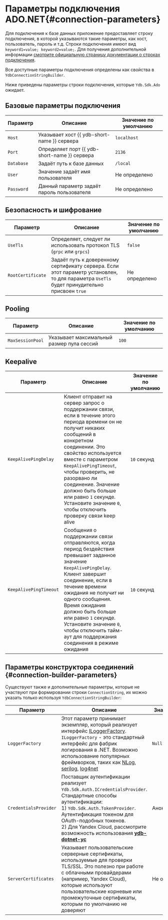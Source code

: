 # Параметры подключения ADO.NET{#connection-parameters}

Для подключения к базе данных приложение предоставляет строку подключения, в которой указываются такие параметры, как хост, пользователь, пароль и т.д. Строки подключения имеют вид `keyword1=value; keyword2=value;`. Для получения дополнительной информации [смотрите официальную страницу документации о строках подключения](https://learn.microsoft.com/en-us/dotnet/framework/data/adonet/connection-strings).

Все доступные параметры подключения определены как свойства в `YdbConnectionStringBuilder`.

Ниже приведены параметры строки подключения, которые `Ydb.Sdk.Ado` ожидает.

## Базовые параметры подключения

| Параметр   | Описание                                     | Значение по умолчанию |
|------------|----------------------------------------------|-----------------------|
| `Host`     | Указывает хост {{ ydb-short-name }} сервера  | `localhost`           |
| `Port`     | Определяет порт {{ ydb-short-name }} сервера | `2136`                |
| `Database` | Задаёт путь к базе данных                    | `/local`              |
| `User`     | Значение задаёт имя пользователя             | Не определено         |
| `Password` | Данный параметр задаёт пароль пользователя   | Не определено         |

## Безопасность и шифрование

| Параметр          | Описание                                                                                                                                    | Значение по умолчанию |
|-------------------|---------------------------------------------------------------------------------------------------------------------------------------------|-----------------------|
| `UseTls`          | Определяет, следует ли использовать протокол TLS (`grpc` или `grpcs`)                                                                       | `false`               |
| `RootCertificate` | Задаёт путь к доверенному сертификату сервера. Если этот параметр установлен, то для параметра `UseTls` будет принудительно присвоен `true` | Не определено         |


## Pooling

| Параметр         | Описание                                  | Значение по умолчанию |
|------------------|-------------------------------------------|-----------------------|
| `MaxSessionPool` | Указывает максимальный размер пула сессий | `100`                 |


## Keepalive

| Параметр               | Описание                                                                                                                                                                                                                                                                                                                                                                                     | Значение по умолчанию |
|------------------------|----------------------------------------------------------------------------------------------------------------------------------------------------------------------------------------------------------------------------------------------------------------------------------------------------------------------------------------------------------------------------------------------|-----------------------|
| `KeepAlivePingDelay`   | Клиент отправит на сервер запрос о поддержании связи, если в течение этого периода времени он не получит никаких сообщений в конкретном соединении. Это свойство используется вместе с параметром `KeepAlivePingTimeout`, чтобы проверить, не разорвано ли соединение. Значение должно быть больше или равно `1` секунде. Установите значение `0`, чтобы отключить проверку связи keep alive | `10` секунд           |
| `KeepAlivePingTimeout` | Сообщения о поддержании связи отправляются, когда период бездействия превышает заданное значение `KeepAlivePingDelay`. Клиент завершит соединение, если в течение времени ожидания не получит ни одного сообщения. Время ожидания должно быть больше или равно `1` секунде. Установите значение `0`, чтобы отключить тайм-аут для поддержания соединения в режиме ожидания                   | `10` секунд           |

## Параметры конструктора соединений {#connection-builder-parameters}

Существуют также и дополнительные параметры, которые не участвуют при формировании строки `ConnectionString`, их можно указать только используя `YdbConnectionStringBuilder`:

| Параметр              | Описание                                                                                                                                                                                                                                                                                                                                                                                                                                                  | Значение по умолчанию        |
|-----------------------|-----------------------------------------------------------------------------------------------------------------------------------------------------------------------------------------------------------------------------------------------------------------------------------------------------------------------------------------------------------------------------------------------------------------------------------------------------------|------------------------------|
| `LoggerFactory`       | Этот параметр принимает экземпляр, который реализует интерфейс [ILoggerFactory](https://learn.microsoft.com/en-us/dotnet/api/microsoft.extensions.logging.iloggerfactory). `ILoggerFactory` - это стандартный интерфейс для фабрик логирования в .NET. Возможно использование популярных фреймворков, таких как [NLog](https://github.com/NLog/NLog), [serilog](https://github.com/serilog/serilog), [log4net](https://github.com/apache/logging-log4net) | `NullLoggerFactory.Instance` |
| `CredentialsProvider` | Поставщик аутентификации реализует `Ydb.Sdk.Auth.ICredentialsProvider`. Стандартные способы аутентификации: <br> 1) `Ydb.Sdk.Auth.TokenProvider`. Аутентификация токеном для OAuth-подобных токенов. <br> 2) Для Yandex Cloud, рассмотрите возможность использования **[ydb-dotnet-yc](https://github.com/ydb-platform/ydb-dotnet-yc)**                                                                                                                   | Анонимное подключение        |
| `ServerCertificates`  | Указывает пользовательские серверные сертификаты, используемые для проверки TLS/SSL. Это полезно при работе с облачными провайдерами (например, Yandex Cloud), которые используют пользовательские корневые или промежуточные сертификаты, которым по умолчанию не доверяют                                                                                                                                                                               | Не определено                |
